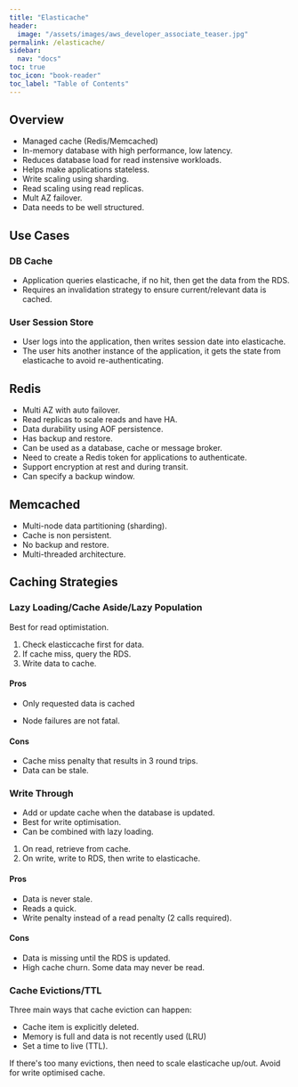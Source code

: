 ```yaml
---
title: "Elasticache"
header:
  image: "/assets/images/aws_developer_associate_teaser.jpg"
permalink: /elasticache/
sidebar:
  nav: "docs"
toc: true
toc_icon: "book-reader"
toc_label: "Table of Contents"
---
```


## Overview

- Managed cache (Redis/Memcached)
- In-memory database with high performance, low latency.
- Reduces database load for read instensive workloads.
- Helps make applications stateless.
- Write scaling using sharding.
- Read scaling using read replicas.
- Mult AZ failover.
- Data needs to be well structured.

## Use Cases

### DB Cache

- Application queries elasticache, if no hit, then get the data from the RDS.
- Requires an invalidation strategy to ensure current/relevant data is cached.

### User Session Store

- User logs into the application, then writes session date into elasticache.
- The user hits another instance of the application, it gets the state from elasticache to avoid re-authenticating.

## Redis

- Multi AZ with auto failover.
- Read replicas to scale reads and have HA.
- Data durability using AOF persistence.
- Has backup and restore.
- Can be used as a database, cache or message broker.
- Need to create a Redis token  for applications to authenticate.
- Support encryption at rest and during transit.
- Can specify a backup window.

## Memcached

- Multi-node data partitioning (sharding).
- Cache is non persistent.
- No backup and restore.
- Multi-threaded architecture.

## Caching Strategies

### Lazy Loading/Cache Aside/Lazy Population

Best for read optimistation.

1. Check elasticcache first for data.
2. If cache miss, query the RDS.
3. Write data to cache.

#### Pros
- Only requested data is cached

- Node failures are not fatal.

#### Cons

- Cache miss penalty that results in 3 round trips.
- Data can be stale.

### Write Through

- Add or update cache when the database is updated.
- Best for write optimisation.
- Can be combined with lazy loading.

1. On read, retrieve from cache.
2. On write, write to RDS, then write to elasticache.

#### Pros

- Data is never stale.
- Reads a quick.
- Write penalty instead of a read penalty (2 calls required).

#### Cons

- Data is missing until the RDS is updated.
- High cache churn. Some data may never be read.

### Cache Evictions/TTL

Three main ways that cache eviction can happen:

- Cache item is explicitly deleted.
- Memory is full and data is not recently used (LRU)
- Set a time to live (TTL).

If there's too many evictions, then need to scale elasticache up/out. Avoid for write optimised cache.
